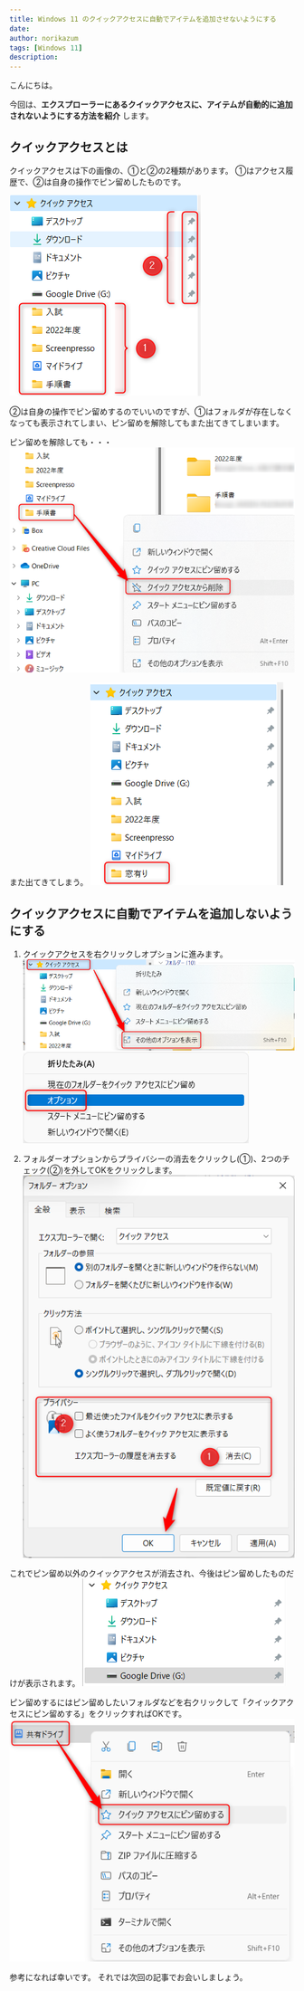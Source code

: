 ```yaml
---
title: Windows 11 のクイックアクセスに自動でアイテムを追加させないようにする
date: 
author: norikazum
tags: [Windows 11]
description: 
---
```

こんにちは。

今回は、**エクスプローラーにあるクイックアクセスに、アイテムが自動的に追加されないようにする方法を紹介** します。

## クイックアクセスとは

クイックアクセスは下の画像の、①と②の2種類があります。
①はアクセス履歴で、②は自身の操作でピン留めしたものです。

!["エクスプローラーのクイックアクセス"](images/2022-10-23_22h31_01.png "エクスプローラーのクイックアクセス")

②は自身の操作でピン留めするのでいいのですが、①はフォルダが存在しなくなっても表示されてしまい、ピン留めを解除してもまた出てきてしまいます。

ピン留めを解除しても・・・
![](images/2022-10-23_22h36_51.png)

また出てきてしまう。
![](images/2022-10-23_22h38_34.png)

## クイックアクセスに自動でアイテムを追加しないようにする

1. クイックアクセスを右クリックしオプションに進みます。
    ![](images/2022-10-23_22h43_03.png)
    ![](images/2022-10-23_22h44_56.png)

1. フォルダーオプションからプライバシーの消去をクリックし(①)、2つのチェック(②)を外してOKをクリックします。
    ![](images/2022-10-23_22h50_38.png)

これでピン留め以外のクイックアクセスが消去され、今後はピン留めしたものだけが表示されます。
![](images/2022-10-23_22h52_29.png)

ピン留めするにはピン留めしたいフォルダなどを右クリックして「クイックアクセスにピン留めする」をクリックすればOKです。
![](images/2022-10-23_23h00_52.png)

参考になれば幸いです。
それでは次回の記事でお会いしましょう。
